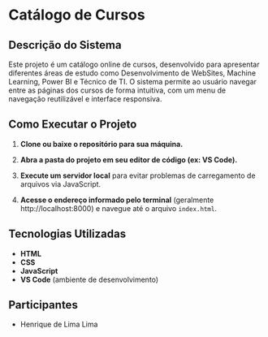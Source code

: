 # Catálogo de Cursos

## Descrição do Sistema

Este projeto é um catálogo online de cursos, desenvolvido para apresentar diferentes áreas de estudo como Desenvolvimento de WebSites, Machine Learning, Power BI e Técnico de TI. O sistema permite ao usuário navegar entre as páginas dos cursos de forma intuitiva, com um menu de navegação reutilizável e interface responsiva.

## Como Executar o Projeto

1. **Clone ou baixe o repositório para sua máquina.**

2. **Abra a pasta do projeto em seu editor de código (ex: VS Code).**

3. **Execute um servidor local** para evitar problemas de carregamento de arquivos via JavaScript. 
 
4. **Acesse o endereço informado pelo terminal** (geralmente http://localhost:8000) e navegue até o arquivo `index.html`.

## Tecnologias Utilizadas

- **HTML**
- **CSS**
- **JavaScript**
- **VS Code** (ambiente de desenvolvimento)

## Participantes

- Henrique de Lima Lima
